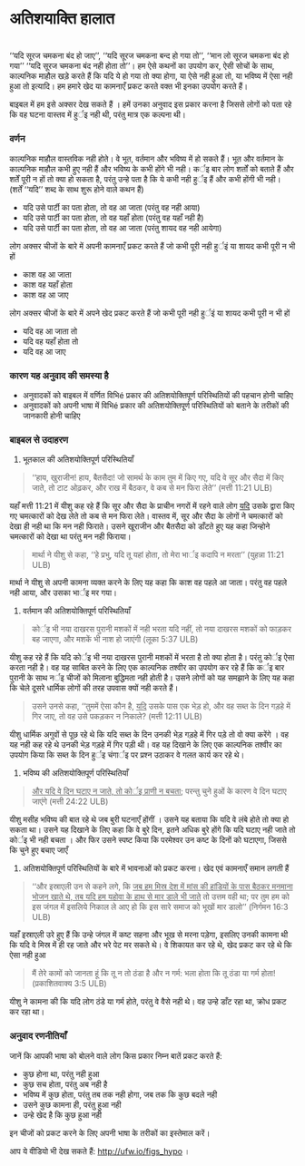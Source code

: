 # अतिशयाक्ति हालात

 #

‘‘यदि सूरज चमकना बंद हो जाए’’, ‘‘यदि सूरज चमकना बन्द हो गया तो’’, ‘‘मान लो सूरज चमकना बंद हो गया’’ ‘‘यदि सूरज चमकना बंद नही होता तो’’। हम ऐसे कथनों का उपयोग कर, ऐसी सोचों के साथ, काल्पनिक माहौल खड़े करते हैं कि यदि ये हो गया तो क्या होगा, या ऐसे नही हुआ तो, या भविष्य में ऐसा नही हुआ तो इत्यादि। हम हमारे खेद या कामनाएँ प्रकट करते वक्त भी इनका उपयोग करते हैं। 

बाइबल में हम इसे अक्सर देख सकते हैं । हमें उनका अनुवाद इस प्रकार करना है जिससे लोगों को पता रहे कि वह घटना वास्तव में हुर्इ नही थी, परंतु मात्र एक कल्पना थी। 

### वर्णन

काल्पनिक माहौल वास्तविक नही होते। वे भूत, वर्तमान और भविष्य में हो सकते हैं। भूत और वर्तमान के काल्पनिक माहौल कभी हुए नही हैं और भविष्य के कभी होंगे भी नही। कर्इ बार लोग शर्तों को बताते हैं और शर्तें पूरी न हों तो क्या हो सकता है, परंतु उन्हे पता है कि ये कभी नही हुर्इ हैं और कभी होंगी भी नही। (शर्तें ‘‘यदि’’ शब्द के साथ शुरू होने वाले कथन हैं)

* यदि उसे पार्टी का पता होता, तो वह आ जाता (परंतु वह नही आया)
* यदि उसे पार्टी का पता होता, तो वह यहाँ होता (परंतु वह यहाँ नही है)
* यदि उसे पार्टी का पता होता, तो वह आ जाता (परंतु शायद वह नही आयेगा)

लोग अक्सर चीजों के बारे में अपनी कामनाएँ प्रकट करते हैं जो कभी पूरी नही हुर्इं या शायद कभी पूरी न भी हों

* काश वह आ जाता
* काश वह यहाँ होता
* काश वह आ जाए

लोग अक्सर चीजों के बारे में अपने खेद प्रकट करते हैं जो कभी पूरी नही हुर्इं या शायद कभी पूरी न भी हों

* यदि वह आ जाता तो
* यदि वह यहाँ होता तो
* यदि वह आ जाए

### कारण यह अनुवाद की समस्या है

* अनुवादकों को बाइबल में वर्णित विभिé प्रकार की अतिशयोक्तिपूर्ण परिस्थितियों की पहचान होनी चाहिए
* अनुवादकों को अपनी भाषा में विभिé प्रकार की अतिशयोक्तिपूर्ण परिस्थितियों को बताने के तरीकों की जानकारी होनी चाहिए

### बाइबल से उदाहरण

1. भूतकाल की अतिशयोक्तिपूर्ण परिस्थितियाँ

>‘‘हाय, खुराजीन! हाय, बैतसैदा! जो सामर्थ के काम तुम में किए गए, यदि वे सूर और सैदा में किए जाते, तो टाट ओढ़कर, और राख में बैठकर, वे कब से मन फिरा लेते’’ (मत्ती 11:21 ULB)

यहाँ मत्ती 11:21 में यीशु कह रहे हैं कि सूर और सैदा के प्राचीन नगरों में रहने वाले लोग <u>यदि</u> उसके द्वारा किए गए चमत्कारों को देख लेते तो कब से मन फिरा लेते। वास्तव में, सूर और सैदा के लोगों ने चमत्कारों को देखा ही नही था कि मन नही फिराते। उसने खूराजीन और बैतसैदा को डाँटते हुए यह कहा जिन्होने चमत्कारों को देखा था परंतु मन नही फिराया।

>मार्था ने यीशु से कहा, ‘‘हे प्रभु, यदि तू यहां होता, तो मेरा भार्इ कदापि न मरता’’ (युहन्ना 11:21 ULB)

मार्था ने यीशु से अपनी कामना व्यक्त करने के लिए यह कहा कि काश वह पहले आ जाता। परंतु वह पहले नही आया, और उसका भार्इ मर गया।

1. वर्तमान की अतिशयोक्तिपूर्ण परिस्थितियाँ

>कोर्इ भी नया दाखरस पुरानी मशकों में नही भरता यदि नहीं, तो नया दाखरस मशकों को फाड़कर बह जाएगा, और मशकें भी नाश हो जाएंगी (लूका 5:37 ULB)

यीशु कह रहे हैं कि यदि कोर्इ भी नया दाखरस पुरानी मशकों में भरता है तो क्या होता है। परंतु कोर्इ ऐसा करता नही है। वह यह साबित करने के लिए एक काल्पनिक तश्वीर का उपयोग कर रहे हैं कि कर्इ बार पुरानी के साथ नर्इ चीजों को मिलाना बुद्धिमता नही होती है। उसने लोगों को यह समझाने के लिए यह कहा कि चेले दूसरे धार्मिक लोगों की तरह उपवास क्यों नही करते हैं।

>उसने उनसे कहा, ‘‘तुममें ऐसा कौन है, <u>यदि</u> उसके पास एक भेड़ हो, और वह सब्त के दिन गड़हे में गिर जाए, तो वह उसे पकड़कर न निकाले? (मत्ती 12:11 ULB)

यीशु धार्मिक अगुवों से पूछ रहे थे कि यदि सब्त के दिन उनकी भेड़ गड़हे में गिर पड़े तो वो क्या करेंगे । वह यह नही कह रहे थे उनकी भेड़ गड़हे में गिर पड़ी थी। वह यह दिखाने के लिए एक काल्पनिक तश्वीर का उपयोग किया कि सब्त के दिन हुर्इ चंगार्इ पर प्रश्न उठाकर वे गलत कार्य कर रहे थे। 

1. भविष्य की अतिशयोक्तिपूर्ण परिस्थितियाँ

><u>और यदि वे दिन घटाए न जाते, तो कोर्इ प्राणी न बचता</u>; परन्तु चुने हुओं के कारण वे दिन घटाए जाएंगे (मत्ती 24:22 ULB)

यीशु मसीह भविष्य की बात रहे थे जब बुरी घटनाएँ होंगीं । उसने यह बताया कि यदि वे लंबे होते तो क्या हो सकता था। उसने यह दिखाने के लिए कहा कि वे बुरे दिन, इतने अधिक बुरे होंगे कि यदि घटाए नही जाते तो कोर्इ भी नही बचता । और फिर उसने स्पष्ट किया कि परमेश्वर उन कष्ट के दिनों को घटाएगा, जिससे कि चुने हुए बचाए जाएँ

1. अतिशयोक्तिपूर्ण परिस्थितियों के बारे में भावनाओं को प्रकट करना। खेद एवं कामनाएँ समान लगती हैं

>‘‘और इस्राएली उन से कहने लगे, कि <u>जब हम मिस्र देश में मांस की हांडियों के पास बैठकर मनमाना भोजन खाते थे, तब यदि हम यहोवा के हाथ से मार डाले भी जाते</u> तो उत्तम वही था; पर तुम हम को इस जंगल में इसलिये निकाल ले आए हो कि इस सारे समाज को भूखों मार डालो’’ (निर्गमन 16:3 ULB)

यहाँ इस्राएली उरे हुए हैं कि उन्हे जंगल में कष्ट सहना और भूख से मरना पड़ेगा, इसलिए उनकी कामना थी कि यदि वे मिस्र में ही रह जाते और भरे पेट मर सकते थे। वे शिकायत कर रहे थे, खेद प्रकट कर रहे थे कि ऐसा नही हुआ

>मैं तेरे कामों को जानता हूं कि तू न तो ठंडा है और न गर्म: भला होता कि तू ठंडा या गर्म होता! (प्रकाशितवाक्य 3:5 ULB)

यीशु ने कामना की कि यदि लोग ठंडे या गर्म होते, परंतु वे वैसे नही थे। वह उन्हे डाँट रहा था, क्रोध प्रकट कर रहा था। 

### अनुवाद रणनीतियाँ

जानें कि आपकी भाषा को बोलने वाले लोग किस प्रकार निम्न बातें प्रकट करते हैं:

* कुछ होना था, परंतु नही हुआ
* कुछ सच होता, परंतु अब नही है
* भविष्य में कुछ होता, परंतु तब तक नही होगा, जब तक कि कुछ बदले नही
* उसने कुछ कामना ही, परंतु हुआ नही
* उन्हे खेद है कि कुछ हुआ नही

इन चीजों को प्रकट करने के लिए अपनी भाषा के तरीकों का इस्तेमाल करें।

आप ये वीडियो भी देख सकते हैं: http://ufw.io/figs_hypo ।

